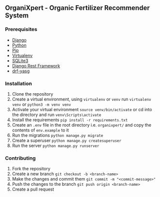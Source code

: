 ## OrganiXpert - Organic Fertilizer Recommender System

### Prerequisites
- [Django](https://www.djangoproject.com/)
- [Python](https://www.python.org/)
- [Pip](https://pypi.org/project/pip/)
- [Virtualenv](https://virtualenv.pypa.io/en/latest/)
- [SQLite3](https://www.sqlite.org/index.html)
- [Django Rest Framework](https://www.django-rest-framework.org/)
- [drf-yasg](https://drf-yasg.readthedocs.io/en/stable/)

### Installation
1. Clone the repository
2. Create a virtual environment, using `virtualenv` or `venv` run `virtualenv venv` or `python3 -m venv venv` 
3. Activate your virtual environment `source venv/bin/activate` or cd into the directory and run `venv\Scripts\activate`
4. Install the requirements `pip install -r requirements.txt`
5. Create an `.env` file in the root directory i.e. `organixpert/` and copy the contents of `env.example` to it
6. Run the migrations `python manage.py migrate`
6. Create a superuser `python manage.py createsuperuser`
8. Run the server `python manage.py runserver`

### Contributing
1. Fork the repository
2. Create a new branch `git checkout -b <branch-name>`
3. Make the changes and commit them `git commit -m "<commit-message>"`
4. Push the changes to the branch `git push origin <branch-name>`
5. Create a pull request



